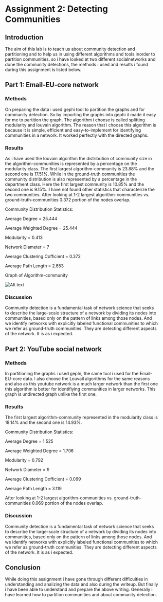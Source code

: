 # Assignment 2: Detecting Communities
<Fikir> <Awoke>


## Introduction
The aim of this lab is to teach us about community detection and partitioning and to help us in using different algorithms and tools inorder to partition communities. so i have looked at two different socialnetworks and done the community detections, the methods i used and results i found during this assignment is listed below.

## Part 1: Email-EU-core network
### Methods
On preparing the data i used gephi tool to partition the graphs and for community detection. So by importing the graphs into gephi it made it easy for me to partition the graph. The algorithm i choose is called splitting modularity and louvain algorithm. The reason that i choose this algorithm is because it is simple, efficient and easy-to-implement for identifying communities in a network. It worked perfectly with the directed graphs.  
### Results
As i have used the louvain algorithm the distribution of community size in the algorithm-communities is represented by a percentage on the modularity class. The first largest algorithm-community is 23.88% and the second one is 17.51%. While in the ground-truth communities the community distribution is also represented by a percentage in the department class. Here the first largest community is 10.85% and the second one is 9.15%.
I have not found other statistics that characterize the two communities. After looking at 1-2 largest algorithm-communities vs. ground-truth-communities 0.372 portion of the nodes overlap.

Community Distribution Statistics:

Average Degree = 25.444

Average Weighted Degree = 25.444

Modularity = 0.413

Network Diameter = 7

Average Clustering Cofficient = 0.372

Average Path Length = 2.653

Graph of Algorithm-community

![Alt text](emailnew.svg)

### Discussion
Community detection is a fundamental task of network science that seeks to describe the large-scale structure of a network by dividing its nodes into communities, based only on the pattern of links among those nodes. And we identify networks with explicitly labeled functional communities to which we refer as ground-truth communities. They are detecting different aspects of the network. It is as i expected. 

## Part 2: YouTube social network
### Methods
In partitioning the graphs i used gephi, the same tool i used for the Email-EU-core data. I also choose the Louvail algorithms for the same reasons and also as this youtube network is a much larger network than the first one this algorithm is better for identifiying communities in larger networks. This graph is undirected graph unlike the first one. 
### Results
The first largest algorithm-community represented in the modularity class is 18.14% and the second one is 14.93%.

Community Distribution Statistics:

Average Degree = 1.525

Average Weighted Degree = 1.706

Modularity = 0.792

Network Diameter = 9

Average Clustering Cofficient = 0.069

Average Path Length = 3.119

After looking at 1-2 largest algorithm-communities vs. ground-truth-communities 0.069 portion of the nodes overlap.
### Discussion
Community detection is a fundamental task of network science that seeks to describe the large-scale structure of a network by dividing its nodes into communities, based only on the pattern of links among those nodes. And we identify networks with explicitly labeled functional communities to which we refer as ground-truth communities. They are detecting different aspects of the network. It is as i expected. 

## Conclusion
While doing this assignment i have gone through different difficulties in understanding and analizing the data and also during the writeup. But finally i have been able to understand and  prepare the above writing.
Generally i have learned how to partition communities and about community detection.  